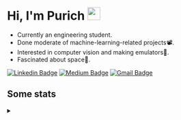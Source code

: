 <h1 align="left">Hi, I'm Purich
<img src="https://media.giphy.com/media/hvRJCLFzcasrR4ia7z/giphy.gif" width="30px"/></h1>

* Currently an engineering student.
* Done moderate of machine-learning-related projects:film_projector:.
* Interested in computer vision and making emulators:space_invader:.
* Fascinated about space:milky_way:.

[![Linkedin Badge](https://img.shields.io/badge/-Purich-blue?style=flat-square&logo=Linkedin&logoColor=white&link=https://www.linkedin.com/in/purich-siritip-16b3b3255/)](https://www.linkedin.com/in/purich-siritip-16b3b3255) [![Medium Badge](https://img.shields.io/badge/-@purich-gray?style=flat-square&labelColor=000000&logo=Medium&link=https://medium.com/@phuritsiritip)](https://medium.com/@phuritsiritip)
[![Gmail Badge](https://img.shields.io/badge/-mark.phurit@gmail.com-c14438?style=flat-square&logo=Gmail&logoColor=white&link=mailto:mark.phurit@gmail.com)](mailto:mark.phurit@gmail.com)

## Some stats

<details>
  <summary></summary>
  
  <!--START_SECTION:waka-->
**I'm an Early 🐤** 

```text
🌞 Morning                244 commits         █████████░░░░░░░░░░░░░░░░   36.91 % 
🌆 Daytime                213 commits         ████████░░░░░░░░░░░░░░░░░   32.22 % 
🌃 Evening                169 commits         ██████░░░░░░░░░░░░░░░░░░░   25.57 % 
🌙 Night                  35 commits          █░░░░░░░░░░░░░░░░░░░░░░░░   05.30 % 
```


📊 **This Week I Spent My Time On** 

```text
💬 Programming Languages: 
Python                   53 mins             ████████████████████░░░░░   80.46 % 
CSV                      13 mins             █████░░░░░░░░░░░░░░░░░░░░   19.54 % 

🐱‍💻 Projects: 
Text-personality         51 mins             ███████████████████░░░░░░   77.30 % 
personality-detection-tex10 mins             ████░░░░░░░░░░░░░░░░░░░░░   16.01 % 
sd-webui-controlnet      3 mins              █░░░░░░░░░░░░░░░░░░░░░░░░   05.60 % 
synergy-algorithms       0 secs              ░░░░░░░░░░░░░░░░░░░░░░░░░   01.09 % 
```


<!--END_SECTION:waka-->

  <!--START_SECTION:waka-simple-->

```text
From: 19 January 2023 - To: 27 June 2023

Total Time: 43 hrs

Python       38 hrs 45 mins  ██████████████████████▓░░   90.13 %
C++          1 hr 42 mins    █░░░░░░░░░░░░░░░░░░░░░░░░   03.98 %
YAML         50 mins         ▒░░░░░░░░░░░░░░░░░░░░░░░░   01.96 %
Markdown     34 mins         ▒░░░░░░░░░░░░░░░░░░░░░░░░   01.35 %
Git Config   16 mins         ░░░░░░░░░░░░░░░░░░░░░░░░░   00.64 %
Text         11 mins         ░░░░░░░░░░░░░░░░░░░░░░░░░   00.45 %
```

<!--END_SECTION:waka-simple-->

  <!--![Anurag's GitHub stats](https://github-readme-stats.vercel.app/api?username=vikimark&show_icons=true&theme=gruvbox_light)-->
  
</details>

<!--
**vikimark/vikimark** is a ✨ _special_ ✨ repository because its `README.md` (this file) appears on your GitHub profile.

Here are some ideas to get you started:

- 🔭 I’m currently working on ...
- 🌱 I’m currently learning ...
- 👯 I’m looking to collaborate on ...
- 🤔 I’m looking for help with ...
- 💬 Ask me about ...
- 📫 How to reach me: ...
- 😄 Pronouns: ...
- ⚡ Fun fact: ...
-->
